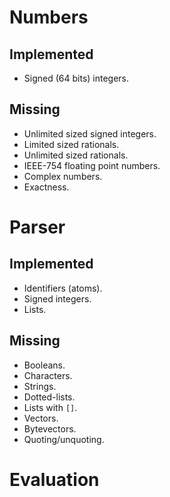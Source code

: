 # Numbers

## Implemented

* Signed (64 bits) integers.

## Missing

* Unlimited sized signed integers.
* Limited sized rationals.
* Unlimited sized rationals.
* IEEE-754 floating point numbers.
* Complex numbers.
* Exactness.

# Parser

## Implemented

* Identifiers (atoms).
* Signed integers.
* Lists.

## Missing

* Booleans.
* Characters.
* Strings.
* Dotted-lists.
* Lists with `[]`.
* Vectors.
* Bytevectors.
* Quoting/unquoting.

# Evaluation
